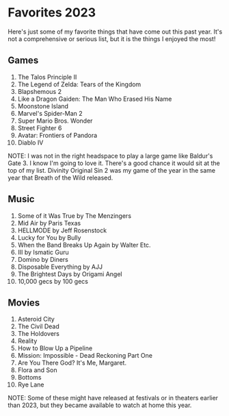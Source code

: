 # Favorites 2023

Here's just some of my favorite things that have come out this past year. It's not a comprehensive or serious list, but it is the things I enjoyed the most!

## Games

1. The Talos Principle II
2. The Legend of Zelda: Tears of the Kingdom
3. Blapshemous 2
4. Like a Dragon Gaiden: The Man Who Erased His Name
5. Moonstone Island
6. Marvel's Spider-Man 2
7. Super Mario Bros. Wonder
8. Street Fighter 6
9. Avatar: Frontiers of Pandora
10. Diablo IV

NOTE: I was not in the right headspace to play a large game like Baldur's Gate 3. I know I'm going to love it. There's a good chance it would sit at the top of my list. Divinity Original Sin 2 was my game of the year in the same year that Breath of the Wild released.

## Music

1. Some of it Was True by The Menzingers
2. Mid Air by Paris Texas
3. HELLMODE by Jeff Rosenstock
4. Lucky for You by Bully
5. When the Band Breaks Up Again by Walter Etc.
6. III by Ismatic Guru
7. Domino by Diners
8. Disposable Everything by AJJ
9. The Brightest Days by Origami Angel
10. 10,000 gecs by 100 gecs

## Movies

1. Asteroid City
2. The Civil Dead
3. The Holdovers
4. Reality
5. How to Blow Up a Pipeline
6. Mission: Impossible - Dead Reckoning Part One
7. Are You There God? It's Me, Margaret.
8. Flora and Son
9. Bottoms
10. Rye Lane

NOTE: Some of these might have released at festivals or in theaters earlier than 2023, but they became available to watch at home this year.